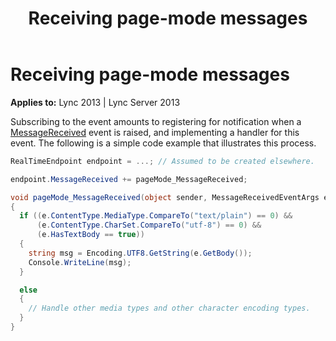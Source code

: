 ﻿---
title: Receiving page-mode messages
TOCTitle: Receiving page-mode messages
ms:assetid: 88a178b6-766c-4f1b-b36b-d8bd945c5faa
ms:mtpsurl: https://msdn.microsoft.com/en-us/library/Dn466058(v=office.15)
ms:contentKeyID: 57103051
ms.date: 07/25/2014
mtps_version: v=office.15
dev_langs:
- csharp
---

# Receiving page-mode messages


**Applies to:** Lync 2013 | Lync Server 2013

Subscribing to the event amounts to registering for notification when a [MessageReceived](https://msdn.microsoft.com/en-us/library/hh350010\(v=office.15\)) event is raised, and implementing a handler for this event. The following is a simple code example that illustrates this process.

```csharp
RealTimeEndpoint endpoint = ...; // Assumed to be created elsewhere.

endpoint.MessageReceived += pageMode_MessageReceived;

void pageMode_MessageReceived(object sender, MessageReceivedEventArgs e)
{
  if ((e.ContentType.MediaType.CompareTo("text/plain") == 0) &&
      (e.ContentType.CharSet.CompareTo("utf-8") == 0) &&
      (e.HasTextBody == true))
  {
    string msg = Encoding.UTF8.GetString(e.GetBody());
    Console.WriteLine(msg);
  }

  else 
  {
    // Handle other media types and other character encoding types.
  }
}
```

